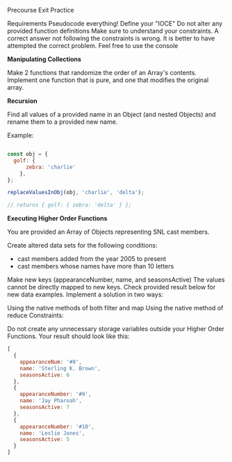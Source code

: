 Precourse Exit Practice

Requirements
Pseudocode everything!
Define your "IOCE"
Do not alter any provided function definitions
Make sure to understand your constraints. A correct answer not following the constraints is wrong. It is better to have attempted the correct problem.
Feel free to use the console


**Manipulating Collections**

Make 2 functions that randomize the order of an Array's contents.
Implement one function that is pure, and one that modifies the original array.



**Recursion**

Find all values of a provided name in an Object (and nested Objects) and rename them to a provided new name.

Example:
```javascript

const obj = {
  golf: {
	  zebra: 'charlie'
	},
};

replaceValuesInObj(obj, 'charlie', 'delta');

// returns { golf: { zebra: 'delta' } };

```

**Executing Higher Order Functions**

You are provided an Array of Objects representing SNL cast members.

Create altered data sets for the following conditions:
- cast members added from the year 2005 to present
- cast members whose names have more than 10 letters


Make new keys (appearanceNumber, name, and seasonsActive)
The values cannot be directly mapped to new keys.
Check provided result below for new data examples.
Implement a solution in two ways:

Using the native methods of both filter and map
Using the native method of reduce
Constraints:

Do not create any unnecessary storage variables outside your Higher Order Functions.
Your result should look like this:
```javascript
[
  {
    appearanceNum: '#8',
    name: 'Sterling K. Brown',
    seasonsActive: 6
  },
  {
    appearanceNumber: '#9',
    name: 'Jay Pharoah',
    seasonsActive: 7
  },
  {
    appearanceNumber: '#10',
    name: 'Leslie Jones',
    seasonsActive: 5
  }
]
```